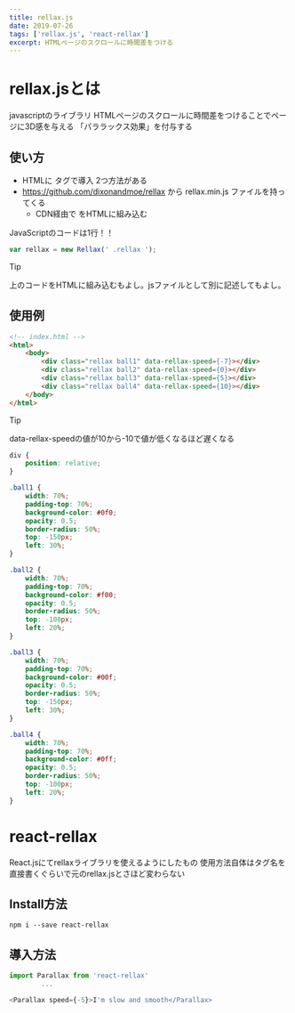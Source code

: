 ```yaml
---
title: rellax.js
date: 2019-07-26
tags: ['rellax.js', 'react-rellax']
excerpt: HTMLページのスクロールに時間差をつける
---
```


# rellax.jsとは

javascriptのライブラリ
HTMLページのスクロールに時間差をつけることでページに3D感を与える
「パララックス効果」を付与する


## 使い方

- HTMLに <script></script> タグで導入
    2つ方法がある
- https://github.com/dixonandmoe/rellax から rellax.min.js ファイルを持ってくる
    - CDN経由で <script src="https://cdnjs.cloudflare.com/ajax/libs/rellax/1.0.0/rellax.min.js"></script> をHTMLに組み込む


JavaScriptのコードは1行！！
```javascript
var rellax = new Rellax(' .rellax ');
```
> [!TIP]
> 上のコードをHTMLに組み込むもよし。jsファイルとして別に記述してもよし。


## 使用例
```html
<!-- index.html -->
<html>
    <body>
        <div class="rellax ball1" data-rellax-speed={-7}></div>
        <div class="rellax ball2" data-rellax-speed={0}></div>
        <div class="rellax ball3" data-rellax-speed={5}></div>
        <div class="rellax ball4" data-rellax-speed={10}></div>
    </body>
</html>
```

> [!TIP]
> data-rellax-speedの値が10から-10で値が低くなるほど遅くなる


```css
div {
    position: relative;
}

.ball1 {
    width: 70%;
    padding-top: 70%;
    background-color: #0f0;
    opacity: 0.5;
    border-radius: 50%;
    top: -150px;
    left: 30%;
}

.ball2 {
    width: 70%;
    padding-top: 70%;
    background-color: #f00;
    opacity: 0.5;
    border-radius: 50%;
    top: -100px;
    left: 20%;
}

.ball3 {
    width: 70%;
    padding-top: 70%;
    background-color: #00f;
    opacity: 0.5;
    border-radius: 50%;
    top: -150px;
    left: 30%;
}

.ball4 {
    width: 70%;
    padding-top: 70%;
    background-color: #0ff;
    opacity: 0.5;
    border-radius: 50%;
    top: -100px;
    left: 20%;
}
```


# react-rellax
React.jsにてrellaxライブラリを使えるようにしたもの
使用方法自体はタグ名を直接書くぐらいで元のrellax.jsとさほど変わらない


## Install方法
```
npm i --save react-rellax
```


## 導入方法
```javascript
import Parallax from 'react-rellax'
        ...

<Parallax speed={-5}>I'm slow and smooth</Parallax>

```
